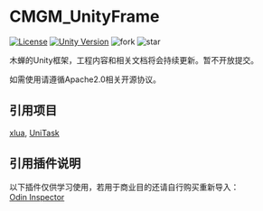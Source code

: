 # CMGM_UnityFrame

[![License](https://img.shields.io/badge/License-Apache2.0-red)](https://github.com/Zen-Van/CMGM_UnityFrame/edit/Master/LICENSE)
[![Unity Version](https://img.shields.io/badge/unity-2022.3.34.f1c1-green)](https://unity.cn/releases/lts/2022) 
![fork](https://img.shields.io/github/forks/Zen-Van/CMGM_UnityFrame?style=social)
![star](https://img.shields.io/github/stars/Zen-Van/CMGM_UnityFrame?style=social)

木蝉的Unity框架，工程内容和相关文档将会持续更新。暂不开放提交。

如需使用请遵循Apache2.0相关开源协议。

## 引用项目
[xlua](https://github.com/Tencent/xLua), [UniTask](https://github.com/Cysharp/UniTask)
## 引用插件说明
以下插件仅供学习使用，若用于商业目的还请自行购买重新导入：<br>
[Odin Inspector](https://assetstore.unity.com/packages/tools/utilities/odin-inspector-and-serializer-89041)
